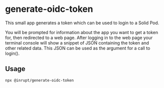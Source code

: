 # generate-oidc-token

This small app generates a token which can be used to login to a Solid Pod.

You will be prompted for information about the app you want to get a token for, then redirected to a web page. After logging in to the web page your terminal console will show a snippet of JSON containing the token and other related data. This JSON can be used as the argument for a call to login().

## Usage

    npx @inrupt/generate-oidc-token
